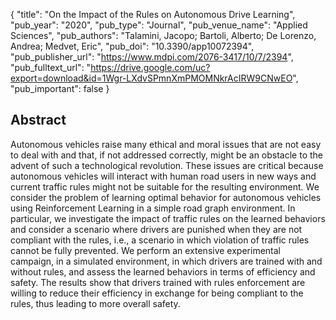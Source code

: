 {
  "title": "On the Impact of the Rules on Autonomous Drive Learning",
  "pub_year": "2020",
  "pub_type": "Journal",
  "pub_venue_name": "Applied Sciences",
  "pub_authors": "Talamini, Jacopo; Bartoli, Alberto; De Lorenzo, Andrea; Medvet, Eric",
  "pub_doi": "10.3390/app10072394",
  "pub_publisher_url": "https://www.mdpi.com/2076-3417/10/7/2394",
  "pub_fulltext_url": "https://drive.google.com/uc?export=download&id=1Wgr-LXdvSPmnXmPMOMNkrAcIRW9CNwEO",
  "pub_important": false
}

## Abstract
Autonomous vehicles raise many ethical and moral issues that are not easy to deal with and that, if not addressed correctly, might be an obstacle to the advent of such a technological revolution. These issues are critical because autonomous vehicles will interact with human road users in new ways and current traffic rules might not be suitable for the resulting environment. We consider the problem of learning optimal behavior for autonomous vehicles using Reinforcement Learning in a simple road graph environment. In particular, we investigate the impact of traffic rules on the learned behaviors and consider a scenario where drivers are punished when they are not compliant with the rules, i.e., a scenario in which violation of traffic rules cannot be fully prevented. We perform an extensive experimental campaign, in a simulated environment, in which drivers are trained with and without rules, and assess the learned behaviors in terms of efficiency and safety. The results show that drivers trained with rules enforcement are willing to reduce their efficiency in exchange for being compliant to the rules, thus leading to more overall safety.
